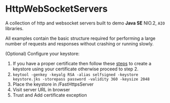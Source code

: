 # HttpWebSocketServers
A collection of http and websocket servers built to demo **Java SE** NIO.2, `AIO` libraries.

All examples contain the basic structure required for performing a large number of requests and responses without crashing or running slowly.

(Optional) Configure your keystore:
  1. If you have a proper certificate then follow these [steps](https://docs.oracle.com/cd/E19509-01/820-3503/ggfen/index.html) to create a keystore using your certificate otherwise proceed to step 2.
  2. `keytool -genkey -keyalg RSA -alias selfsigned -keystore keystore.jks -storepass password -validity 360 -keysize 2048`
  3. Place the keystore in /FastHttpsServer
  4. Visit server URL in browser
  5. Trust and Add certificate exception
